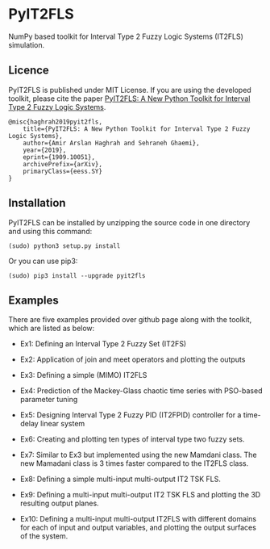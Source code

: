 PyIT2FLS
========
NumPy based toolkit for Interval Type 2 Fuzzy Logic Systems (IT2FLS) simulation.

## Licence
PyIT2FLS is published under MIT License. If you are using the developed toolkit, please cite the paper [PyIT2FLS: A New Python Toolkit for Interval Type 2 Fuzzy Logic Systems](https://arxiv.org/abs/1909.10051).

    @misc{haghrah2019pyit2fls,
        title={PyIT2FLS: A New Python Toolkit for Interval Type 2 Fuzzy Logic Systems},
        author={Amir Arslan Haghrah and Sehraneh Ghaemi},
        year={2019},
        eprint={1909.10051},
        archivePrefix={arXiv},
        primaryClass={eess.SY}
    }

## Installation
PyIT2FLS can be installed by unzipping the source code in one directory and using this command:

    (sudo) python3 setup.py install

Or you can use pip3:

    (sudo) pip3 install --upgrade pyit2fls

## Examples
There are five examples provided over github page along with the toolkit, which are listed as below:

* Ex1: Defining an Interval Type 2 Fuzzy Set (IT2FS)

* Ex2: Application of join and meet operators and plotting the outputs

* Ex3: Defining a simple (MIMO) IT2FLS

* Ex4: Prediction of the Mackey-Glass chaotic time series with PSO-based parameter tuning

* Ex5: Designing Interval Type 2 Fuzzy PID (IT2FPID) controller for a time-delay linear system

* Ex6: Creating and plotting ten types of interval type two fuzzy sets.

* Ex7: Similar to Ex3 but implemented using the new Mamdani class. The new Mamadani class is 3 times faster compared to the IT2FLS class.

* Ex8: Defining a simple multi-input multi-output IT2 TSK FLS.

* Ex9: Defining a multi-input multi-output IT2 TSK FLS and plotting the 3D resulting output planes.

* Ex10: Defining a multi-input multi-output IT2FLS with different domains for each of input and output variables, and plotting the output surfaces of the system.



